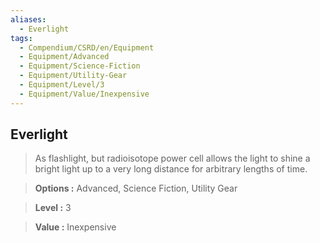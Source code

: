 ```yaml
---
aliases:
  - Everlight
tags:
  - Compendium/CSRD/en/Equipment
  - Equipment/Advanced
  - Equipment/Science-Fiction
  - Equipment/Utility-Gear
  - Equipment/Level/3
  - Equipment/Value/Inexpensive
---
```

    
      
## Everlight      
      
>As flashlight, but radioisotope power cell allows the light to shine a bright light up to a very long distance for arbitrary lengths of time.      
> **Options :** Advanced, Science Fiction, Utility Gear      
> **Level :** 3      
> **Value :** Inexpensive
